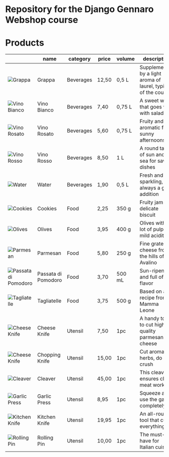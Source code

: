 # Repository for the Django Gennaro Webshop course

# Products

| | name | category | price | volume | description | image |
| --- | --- | --- | --- | --- | --- | --- |
| ![Grappa](https://raw.githubusercontent.com/madeinouweland/gennaroshop/main/products/b-grappa.png) | Grappa | Beverages | 12,50 | 0,5 L | Supplemented by a light aroma of laurel, typical of the country | b-grappa.png |
| ![Vino Bianco](https://raw.githubusercontent.com/madeinouweland/gennaroshop/main/products/b-vino-bianco.png) | Vino Bianco | Beverages | 7,40 | 0,75 L | A sweet wine that goes well with salads | b-vino-bianco.png |
| ![Vino Rosato](https://raw.githubusercontent.com/madeinouweland/gennaroshop/main/products/b-vino-rosato.png) | Vino Rosato | Beverages | 5,60 | 0,75 L | Fruity and aromatic for sunny afternoons | b-vino-rosato.png |
| ![Vino Rosso](https://raw.githubusercontent.com/madeinouweland/gennaroshop/main/products/b-vino-rosso.png) | Vino Rosso | Beverages | 8,50 | 1 L | A round taste of sun and sea for savory dishes | b-vino-rosso.png |
| ![Water](https://raw.githubusercontent.com/madeinouweland/gennaroshop/main/products/b-water.png) | Water | Beverages | 1,90 | 0,5 L | Fresh and sparkling, always a good addition | b-water.png |
| ![Cookies](https://raw.githubusercontent.com/madeinouweland/gennaroshop/main/products/f-cookies.png) | Cookies | Food | 2,25 | 350 g | Fruity jam in delicate biscuit | f-cookies.png |
| ![Olives](https://raw.githubusercontent.com/madeinouweland/gennaroshop/main/products/f-olives.png) | Olives | Food | 3,95 | 400 g | Olives with a lot of pulp and mild acidity | f-olives.png |
| ![Parmesan](https://raw.githubusercontent.com/madeinouweland/gennaroshop/main/products/f-parmesan.png) | Parmesan | Food | 5,80 | 250 g | Fine grated cheese from the hills of Avalino | f-parmesan.png |
| ![Passata di Pomodoro](https://raw.githubusercontent.com/madeinouweland/gennaroshop/main/products/f-passata-di-pomodoro.png) | Passata di Pomodoro | Food | 3,70 | 500 mL | Sun-ripened and full of flavor | f-passata-di-pomodoro.png |
| ![Tagliatelle](https://raw.githubusercontent.com/madeinouweland/gennaroshop/main/products/f-tagliatelle.png) | Tagliatelle | Food | 3,75 | 500 g | Based on a recipe from Mamma Leone | f-tagliatelle.png |
| ![Cheese Knife](https://raw.githubusercontent.com/madeinouweland/gennaroshop/main/products/u-cheese-knife.png) | Cheese Knife | Utensil | 7,50 | 1pc | A handy tool to cut high-quality parmesan cheese | u-cheese-knife.png |
| ![Cheese Knife](https://raw.githubusercontent.com/madeinouweland/gennaroshop/main/products/u-chopping-knife.png) | Chopping Knife | Utensil | 15,00 | 1pc | Cut aromatic herbs, do not crush | u-chopping-knife.png |
| ![Cleaver](https://raw.githubusercontent.com/madeinouweland/gennaroshop/main/products/u-cleaver.png) | Cleaver | Utensil | 45,00 | 1pc | This cleaver ensures clean meat work | u-cleaver.png |
| ![Garlic Press](https://raw.githubusercontent.com/madeinouweland/gennaroshop/main/products/u-garlic-press.png) | Garlic Press | Utensil | 8,95 | 1pc | Squeeze and use the garlic completely | u-garlic-press.png |
| ![Kitchen Knife](https://raw.githubusercontent.com/madeinouweland/gennaroshop/main/products/u-kitchen-knife.png) | Kitchen Knife | Utensil | 19,95 | 1pc |An all-round tool that cuts everything | u-kitchen-knife.png |
| ![Rolling Pin](https://raw.githubusercontent.com/madeinouweland/gennaroshop/main/products/u-rolling-pin.png) | Rolling Pin | Utensil | 10,00 | 1pc | The must-have for Italian cuisine | u-rolling-pin.png |
